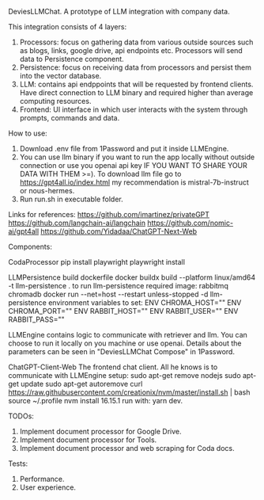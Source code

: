 DeviesLLMChat.
A prototype of LLM integration with company data.

This integration consists of 4 layers:
1. Processors: focus on gathering data from various outside sources such as blogs, links, google drive, api endpoints etc. Processors will send data to Persistence component.
2. Persistence: focus on receiving data from processors and persist them into the vector database.
2. LLM: contains api endppoints that will be requested by frontend clients. Have direct connection to LLM binary and required higher than average computing resources.
4. Frontend: UI interface in which user interacts with the system through prompts, commands and data. 

How to use:
1. Download .env file from 1Password and put it inside LLMEngine.
2. You can use llm binary if you want to run the app locally without outside connection or use you openai api key IF YOU WANT TO SHARE YOUR DATA WITH THEM >=). To download llm file go to https://gpt4all.io/index.html my recommendation is mistral-7b-instruct or nous-hermes.
2. Run run.sh in executable folder.


Links for references:
https://github.com/imartinez/privateGPT
https://github.com/langchain-ai/langchain
https://github.com/nomic-ai/gpt4all
https://github.com/Yidadaa/ChatGPT-Next-Web


Components:

CodaProcessor
pip install playwright
playwright install


LLMPersistence
build dockerfile
docker buildx build --platform linux/amd64 -t llm-persistence .
to run llm-persistence
required image: rabbitmq chromadb
docker run --net=host --restart unless-stopped -d llm-persistence
environment variables to set:
ENV CHROMA_HOST=""
ENV CHROMA_PORT=""
ENV RABBIT_HOST=""
ENV RABBIT_USER=""
ENV RABBIT_PASS=""


LLMEngine
contains logic to communicate with retriever and llm. You can choose to run it locally on you machine or use openai. Details about the parameters can be seen in "DeviesLLMChat Compose" in 1Password.

ChatGPT-Client-Web
The frontend chat client. All he knows is to communicate with LLMEngine
setup:
sudo apt-get remove nodejs
sudo apt-get update
sudo apt-get autoremove
curl https://raw.githubusercontent.com/creationix/nvm/master/install.sh | bash
source ~/.profile
nvm install 16.15.1
run with: yarn dev.


TODOs:
1. Implement document processor for Google Drive.
2. Implement document processor for Tools.
3. Implement document processor and web scraping for Coda docs.

Tests:
1. Performance.
2. User experience.


